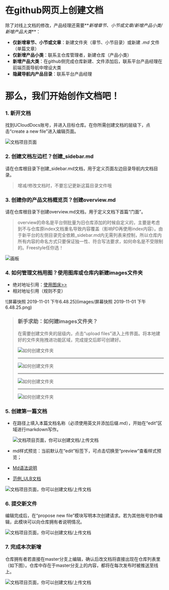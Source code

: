 # 在github网页上创建文档

除了对线上文档的修改，产品经理还需要**_新增章节、小节或文章/新增产品小类/新增产品大类_**：

* **仅新增章节、小节或文章**：新建文件夹（章节、小节目录）或新建 _.md_ 文件（单篇文章）
* **仅新增产品小类**：联系主仓库管理者，新建仓库（产品小类）
* **新增产品大类**：在github侧完成仓库新建、文件添加后，联系平台产品经理在前端页面导航中增设大类
* **隐藏导航内产品目录**：联系平台产品经理  



# 那么，我们开始创作文档吧！

### 1. 新开文档

找到UCloudDocs账号，并进入目标仓库。在你所需创建文档的层级下，点击“create a new file”进入编辑页面。

![文档项目页面](images/1.png)



### 2. 创建文档左边栏？创建_sidebar.md

请在仓库根目录下创建_sidebar.md文档，用于定义页面左边目录导航内文档目录。

> 增减/修改文档时，不要忘记更新这篇目录文件哦



### 3. 创建你的产品文档概览页？创建overview.md

请在仓库根目录下创建overview.md文档，用于定义文档下首篇“门面”。

> overview的命名是平台侧批量为旧仓库添加的时候自定义的，主要是考虑到不与仓库原index文档重名导致内容覆盖（影响PD再使用index内容）。由于新平台的左侧目录完全依赖_sidebar.md内无需列表来控制，所以仓库内所有内容的命名方式只要保证独一性、符合写法要求，如何命名是不受限制的。Freestyle任你选！



![画板](images/画板.jpg)



### 4. 如何管理文档用图？使用图库或仓库内新建images文件夹

- 绝对地址引用：[使用图床>>](http://docs.ucloudadmin.com/5b10f62667ded1519074449f/edit)
- 相对地址引用（规则不变）

![屏幕快照 2019-11-01 下午6.48.25](images/屏幕快照 2019-11-01 下午6.48.25.png)

> ### 新手求助：如何建images文件夹？
>
> 在需要创建文件夹的层级内，点击“upload files”进入上传界面。将本地建好的文件夹拖拽进功能区域，完成提交后即可创建好。
>
> ![如何创建文件夹](images/createfile2-1.png)
>
> ------
>
> ![如何创建文件夹](images/createfile2-2.png)
>
> ------
>
> ![如何创建文件夹](images/createfile2-3.png)
>
> ------
>
> ![如何创建文件夹](images/createfile1-2.png)







### 5. 创建第一篇文档

* 在路径上填入本篇文档名称（必须使用英文并添加后缀.md），开始在“edit”区域进行markdown写作。

  ![文档项目页面，你可以创建文档/上传文档](images/edit.png)

* md样式预览：当前默认在“edit”标签下，可点击切换至“preview”查看样式预览；

* [Md语法说明](https://www.jianshu.com/p/40ba812dd973)

* [范例_ULB文档](https://github.com/UCloudDocs/UCloud-document/tree/master/network/ulb)

![文档项目页面，你可以创建文档/上传文档](images/howtopreview.gif)



### 6. 提交新文件

编辑完成后，在“propose new file”模块写明本次创建请求。若为其他账号协作编辑，此模块可以向仓库拥有者说明情况。

![文档项目页面，你可以创建文档/上传文档](images/propose.png)



### 7. 完成本次新增

仓库拥有者若直接在master分支上编辑，确认后改文档将直接出现在仓库列表里（如下图）。仓库中存在于master分支上的内容，都将在每次发布时被推送至线上。

![文档项目页面，你可以创建文档/上传文档](images/addmaster.png)



